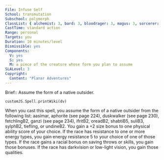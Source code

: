 ```yaml
---
File: Infuse Self
School: transmutation
Subschool: polymorph
ClassList: { alchemist: 3, bard: 3, bloodrager: 3, magus: 3, sorcerer: 3, wizard: 3 }
CastTime: standard action
Range: personal
Targets: you
Duration: 10 minutes/level
Dismissible: yes
Components:
  V: yes
  S: yes
  M: a piece of the creature whose form you plan to assume
SLALevel: 3
Copyright:
  Content: "Planar Adventures"
---
```

Brief:: Assume the form of a native outsider.

```dataviewjs
customJS.Spell.printWiki(dv)
```

When you cast this spell, you assume the form of a native outsider from the following list: aasimar, aphorite (see page 224), duskwalker (see page 230), fetchlingB2, ganzi (see page 234), ifritB2, oreadB2, shabtiB5, suliB3, sylphB2, tiefling, or undineB2. You gain a +2 size bonus to one physical ability score of your choice. If the race has resistance to one or more energy types, you gain energy resistance 5 to your choice of one of those types. If the race gains a racial bonus on saving throws or skills, you gain those bonuses. If the race has darkvision or low-light vision, you gain those qualities.
